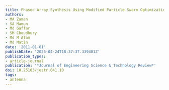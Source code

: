 ```yaml
---
title: Phased Array Synthesis Using Modified Particle Swarm Optimization
authors:
- MA Zaman
- SA Mamun
- Md Gaffar
- SM Choudhury
- Md M Alam
- Md Matin
date: '2011-01-01'
publishDate: '2025-04-24T18:37:37.339401Z'
publication_types:
- article-journal
publication: '*Journal of Engineering Science & Technology Review*'
doi: 10.25103/jestr.041.10
tags:
- antenna
---
```

